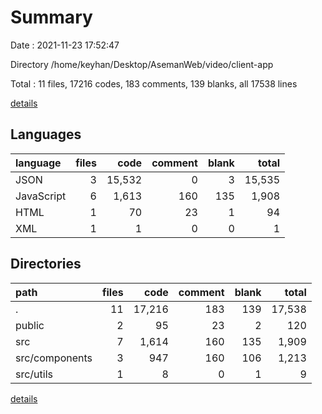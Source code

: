 # Summary

Date : 2021-11-23 17:52:47

Directory /home/keyhan/Desktop/AsemanWeb/video/client-app

Total : 11 files,  17216 codes, 183 comments, 139 blanks, all 17538 lines

[details](details.md)

## Languages
| language | files | code | comment | blank | total |
| :--- | ---: | ---: | ---: | ---: | ---: |
| JSON | 3 | 15,532 | 0 | 3 | 15,535 |
| JavaScript | 6 | 1,613 | 160 | 135 | 1,908 |
| HTML | 1 | 70 | 23 | 1 | 94 |
| XML | 1 | 1 | 0 | 0 | 1 |

## Directories
| path | files | code | comment | blank | total |
| :--- | ---: | ---: | ---: | ---: | ---: |
| . | 11 | 17,216 | 183 | 139 | 17,538 |
| public | 2 | 95 | 23 | 2 | 120 |
| src | 7 | 1,614 | 160 | 135 | 1,909 |
| src/components | 3 | 947 | 160 | 106 | 1,213 |
| src/utils | 1 | 8 | 0 | 1 | 9 |

[details](details.md)